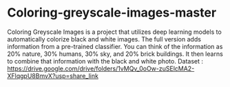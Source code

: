 # Coloring-greyscale-images-master
Coloring Greyscale Images is a project that utilizes deep learning models to automatically colorize black and white images. 
The full version adds information from a pre-trained classifier. You can think of the information as 20% nature, 30% humans, 30% sky, and 20% brick buildings. 
It then learns to combine that information with the black and white photo. 
Dataset :
https://drive.google.com/drive/folders/1vMQv_0oOw-zuSElcMA2-XFlqgpU8BmvX?usp=share_link

